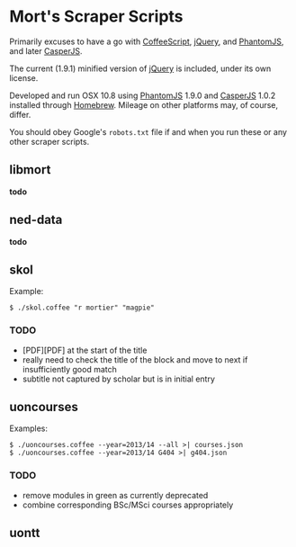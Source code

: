 Mort's Scraper Scripts
======================

Primarily  excuses to have a go with [CoffeeScript][coffee], [jQuery][], and [PhantomJS][], and later [CasperJS][].

The current (1.9.1) minified version of [jQuery][] is included, under its own license.
 
Developed and run OSX 10.8 using [PhantomJS][] 1.9.0 and [CasperJS][] 1.0.2 installed through [Homebrew](http://mxcl.github.com/homebrew/). Mileage on other platforms may, of course, differ.

You should obey Google's `robots.txt` file if and when you run these or any other scraper scripts.

[PhantomJS]: http://phantomjs.org/
[CasperJS]: http://casperjs.org/
[coffee]: http://coffeescript.org/
[jQuery]: http://jquery.com/


libmort
-------

__todo__


ned-data
--------

__todo__


skol
----

Example:

    $ ./skol.coffee "r mortier" "magpie"

### TODO

+ \[PDF]\[PDF] at the start of the title
+ really need to check the title of the block and move to next if insufficiently good match
+ subtitle not captured by scholar but is in initial entry


uoncourses
----------

Examples:

    $ ./uoncourses.coffee --year=2013/14 --all >| courses.json
    $ ./uoncourses.coffee --year=2013/14 G404 >| g404.json

### TODO

+ remove modules in green as currently deprecated
+ combine corresponding BSc/MSci courses appropriately

uontt
-----
